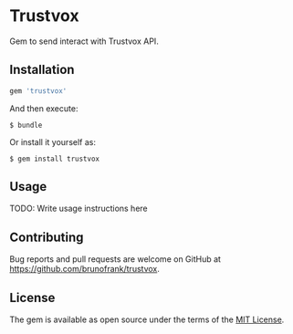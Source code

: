 # Trustvox

Gem to send interact with Trustvox API.

## Installation

```ruby
gem 'trustvox'
```

And then execute:

    $ bundle

Or install it yourself as:

    $ gem install trustvox

## Usage

TODO: Write usage instructions here

## Contributing

Bug reports and pull requests are welcome on GitHub at https://github.com/brunofrank/trustvox.

## License

The gem is available as open source under the terms of the [MIT License](https://opensource.org/licenses/MIT).
